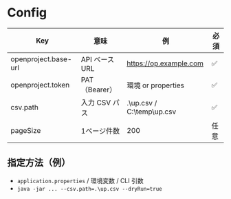 # Config

| Key | 意味 | 例 | 必須 |
|-----|------|----|------|
| openproject.base-url | API ベース URL | https://op.example.com | ✅ |
| openproject.token    | PAT（Bearer） | 環境 or properties | ✅ |
| csv.path             | 入力 CSV パス | .\up.csv / C:\temp\up.csv | ✅ |
| pageSize             | 1ページ件数 | 200 | 任意 |

## 指定方法（例）
- `application.properties` / 環境変数 / CLI 引数
- `java -jar ... --csv.path=.\up.csv --dryRun=true`
